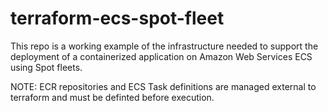 # terraform-ecs-spot-fleet


This repo is a working example of the infrastructure needed to support the deployment of a containerized application on Amazon Web Services ECS using Spot fleets.


NOTE: ECR repositories and ECS Task definitions are managed external to terraform and must be definted before execution.





